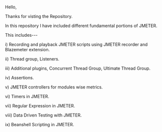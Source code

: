 Hello,

Thanks for visting the Repository.

In this repository I have included different fundamental portions of JMETER.

This includes---

i) Recording and playback JMETER scripts using JMETER recorder and Blazemeter extension.

ii) Thread group, Listeners.

iii) Additional plugins, Concurrent Thread Group, Ultimate Thread Group.

iv) Assertions.

v) JMETER controllers for modules wise metrics.

vi) Timers in JMETER.

vii) Regular Expression in JMETER.

viii) Data Driven Testing with JMETER.

ix) Beanshell Scripting in JMETER.
